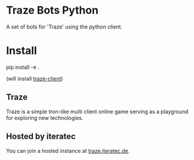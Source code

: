 # Traze Bots Python
A set of bots for 'Traze' using the python client.

# Install
pip install -e .

(will install [traze-client](https://pypi.org/project/traze-client/))

## Traze
Traze is a simple tron-like multi client online game serving as a playground for exploring new technologies.

## Hosted by iteratec
You can join a hosted instance at [traze.iteratec.de](https://traze.iteratec.de).
